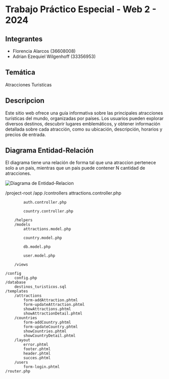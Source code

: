 # Trabajo Práctico Especial - Web 2 - 2024

## Integrantes
- Florencia Alarcos (36608008)
- Adrian Ezequiel Wilgenhoff (33356953)
 
## Temática
Atracciones Turistícas

## Descripcion
Este sitio web ofrece una guía informativa sobre las principales atracciones turísticas del mundo, organizadas por países. Los usuarios pueden explorar diversos destinos, descubrir lugares emblemáticos, y obtener información detallada sobre cada atracción, como su ubicación, descripción, horarios y precios de entrada.

## Diagrama Entidad-Relación
El diagrama tiene una relación de forma tal que una atraccion pertenece solo a un pais, mientras que un pais puede contener N cantidad de atracciones.

![Diagrama de Entidad-Relacion](DiagramaEntidad-Relacion.png)

/project-root
    /app
        /controllers
            attractions.controller.php
                
            auth.controller.php
               
            country.controller.php
                
        /helpers
        /models
            attractions.model.php
                
            country.model.php
                
            db.model.php
                
            user.model.php
                
        /views
           
    /config
        config.php
    /database
        destinos_turisticos.sql
    /templates
        /attractions
            form-addAttraction.phtml
            form-updateAttraction.phtml
            showAttractions.phtml
            showAttractionDetail.phtml
        /countries
            form-addCountry.phtml
            form-updateCountry.phtml
            showCountries.phtml
            showCountryDetail.phtml
        /layout
            error.phtml
            footer.phtml
            header.phtml
            succes.phtml
        /users
            form-login.phtml        
    /router.php